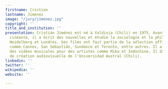 ```yaml
---
firstname: Cristian
lastname: Jimenez
image: "/jury/jimenez.jpg"
copyright: ''
title_and_institution: ''
presentation: Cristián Jiménez est né à Valdivia (Chili) en 1975. Avant de devenir
  cinéaste, il a écrit des nouvelles et étudié la sociologie et la philosophie à Santiago,
  Heidelberg et Londres. Ses films ont fait partie de la sélection officielle de festivals
  comme Cannes, San Sebastián, Sundance et Toronto, entre autres. Il a également réalisé
  des vidéos musicales pour des artistes comme Mika et Indochine. Il dirige le département
  de création audiovisuelle de l'Universidad Austral (Chili).
linkedin: ''
twitter: ''
wikipedia: ''
website: ''

---
```

